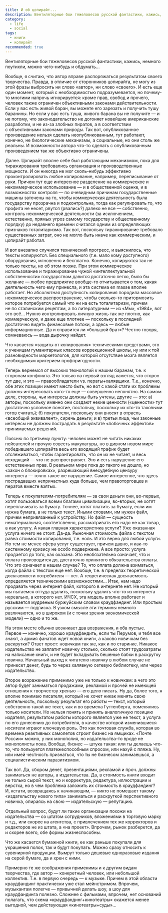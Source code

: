 ```yaml
---
title: И об цопирайт...
description: Вентиляторные бои тяжеловесов русской фантастики, кажись, немного поутихли, можно чего-нибудь и обдумать...
category:
  - life
  - social
tags:
  - книги
  - копирайт
recommended: true
---
```

Вентиляторные бои тяжеловесов русской фантастики, кажись, немного поутихли, можно чего-нибудь и обдумать...

Вообще, я считаю, что автор вправе распоряжаться результатом своего творчества. Правда, в отличие от сторонников цопирайта,
не могу из этой фразы выбросить ни слово «автор», ни слово «своего». И есть еще один момент, который с необходимостью подразумевается,
но почему-то многими напрочь игнорируется: кроме прав, свобод и прочего, человек также ограничен объективными законами действительности.
Если у вас есть живой баран, вы можете его зарезать и получить тушу баранины. Но если у вас есть туша, живого барана вы не получите —
и не потому, что законодательство не догоняет новейшие американские разработки, и не из-за злобных пиратов, а в соответствии
с объективными законами природы. Так вот, опубликованное произведение нельзя сделать неопубликованным, тут работают, конечно,
не биологические механизмы, а социальные, но они столь же реальны. И возможности автора что-то сделать с опубликованным произведением
так же объективно ограничены.

<!--more-->

Далее. Цопирайт вполне себе был работающим механизмом, пока для тиражирования требовались организация и производственные мощности.
И он никогда не мог сколь-нибудь эффективно проконтролировать любое копирование, например, переписывание от руки. Причем тут еще
интересное разделение на коммерческое и некоммерческое использование — и в общественной оценке, и в возможностях контроля — по очевидным
причинам государственные машины заточены на то, чтобы коммерческая деятельность была государству прозрачна и подконтрольна, тогда как
регулировать то, что профита не несет, рвутся (рвались?) далеко не все — собственно, контроль некоммерческой деятельности (за исключением,
естественно, прямых угроз самому государству и общественному порядку) до недавнего времени считался одним из определяющих признаков
тоталитаризма. Так вот, поскольку тиражирование требовало существенных затрат, оно не могло быть иначе как коммерческим, и цопирайт работал.

И вот внезапно случился технический прогресс, и выяснилось, что тексты копируются. Без специального (т.е. мало кому доступного) оборудования,
мгновенно и бесплатно. Конечно, копируются так не только тексты, но об этом позже. При этом коммерческое использование и тиражирование чужой
«интеллектуальной собственности» государством давится достаточно легко, было бы желание — любое предприятие вообще-то отчитывается о том,
какая деятельность чего ему принесла, и эта система en masse вполне работает. Но абсолютная доступность копирования породила массовое
некоммерческое распространение, чтобы сколько-то притормозить которое потребуется самый что ни на есть тоталитаризм, причем
не по ста­лин­с­ким рецептам, а по литературным — из «Мы», «1984», вот это всё... Нужно контролировать личную жизнь так же плотно,
как коммерческую, и даже еще плотнее — поскольку в последней достаточно видеть финансовые потоки, а здесь — любые информационные.
Да и справится ли «большой брат»? Честно говоря, сомневаюсь — вода дырочку найдет.

Что касается «защиты от копирования» техническими средствами, это к ученицам гуманитарных классов коррекционной школы, ну или к той
разновидности маркетологов, для которой отсутствие мозга является необходимым критерием профпригодности.

Теперь вернемся от высоких технологий к нашим баранам, т.е. к сторонам конфликта. Это только на первый взгляд кажется, что сторон тут две,
и это — правообладатели vs. пе­ра­ты+ха­ляв­щи­ки. Т.е., конечно, обе этих позиции имеют место быть, но вот с какой стати их проблемы должны
интересовать кого-то еще — совершенно непонятно. На самом деле, стороны, чьи интересы должны быть учтены, другие — это: а) авторы,
поскольку именно они создают некие ценности («ценности» тут достаточно условное понятие, постольку, поскольку их кто-то таковыми готов считать);
б) покупатели, поскольку они вносят в отрасль «всеобщий эквивалент», сиречь деньги; и в) третьи лица, чьи законные интересы не должны пострадать
в результате «побочных эффектов» принимаемых решений.

Поясню по третьему пункту: человек может не читать никаких пейсателей и прочую совесть макулатуры, но в дивном новом мире победившего цопирайта
весь его входящий трафик будет отслеживаться, чтобы гарантировать, что он их не читает, и весь исходящий — что не распространяет. Это и есть
нарушение его естественных прав. В ре­аль­ном мире пока до такого не до­шло, но «закон о блокировках», разрешающий внесудебную цензуру интернета —
точно такое же нарушение. Самое интересное, что здесь пострадавших непричастных куда больше, чем правоторговцев и ператов вместе взятых.

Теперь к покупателям-потребителям — за свои деньги они, во-первых, хотят пользоваться всеми благами цивилизации, во-вторых, не хотят переплачивать
за бумагу. Точнее, хотят платить за бумагу, если им нужна бумага, а не только текст. Иными словами, им нужен файл, причем непривязанный к устройству.
Но файл — сущность нематериальная, соответсвенно, рассматривать его надо не как товар, а как услугу. А какая главная характеристика услуги?
Уже оказанная услуга ничего не стоит. Да-да. Рыночная стоимость файла с текстом равна стоимости копирования, т.е. ноль. И это верно для любой услуги.
Но тем не менее сфера услуг существует, причем давно, и как-то системному кризису не особо подвержена. А все просто: услуга продается до того,
как оказана. Это необязательно означает, что и оплата производится до, достаточно принятого обязательства оплаты. Что это означает в нашем случае?
То, что оплата должна взиматься, когда файла с текстом еще нет. Вообще, т.е. в пределах теоретической досягаемости потребителя — нет.
А теоретическая досягаемость определяется техническими возможностями... Итак, нам надо продавать через интернет файл, которого в интернете нет.
Не который мы пытаемся оттуда удалить, поскольку удалить что-то из интернета нереально, а которого нет. ИЧСХ, эта модель вполне работает
и называется мудреным буржуйским словом краудфандинг. Или простым русским — подписка. В узком смысле эти термины немного различаются, но
в широком (и с точки зрения экономической модели) — одно и то же.

На этом месте обычно возникает два возражения, и оба пустые. Первое — конечно, хорошо краудфандить, если ты Перумов, и тебя все знают,
а армия фанатов ждет новой книги, а каково новичкам без раскрутки? Ответ прост: новичкам так же, как и по старинке. Никакое издательство
не заплатит новичку столько, сколько стоят трудозатраты на написание книги, и не будет вкладывать бешеные бабки в раскрутку новичка.
Начальный выход к читателю новичку в любом случае не принесет денег, будь то через халявную сетевую библиотеку, или через издательство.

Второе возражение применимо уже не только к новичкам: а чего это автор будет заниматься продажами, рекламой и прочей не имеющей отношения
к творчеству хренью — его дело писать. Ну да, более того, я вполне понимаю писателя, который не хочет никак менять свою деятельность,
поскольку результат его работы — текст, который собственно такой же текст, как и во времена Гуттенберга, поменялись только носители.
Но нельзя понять и принять аналогичную позицию издателя, результатом работы которого является уже не текст, а услуга по его донесению
до потребителя, в качестве которой изменившиеся носители играют ключевую роль. Это как почтовая служба, которая во времена реактивных
самолетов строит бизнес на ямщиках. «Почте России» можно, у них монополия, но издательства-то вроде не монополисты пока. Вообще, бизнес —
штука такая: или ты делаешь что-то, что пользуется платежеспособным спросом, или нахуй с пляжа. Ну, или имей честность признаться, что
ты не бизнесом занимаешься, а социалистическим паразитизмом.

Так вот. Да, сбором денег, презентациями, рекламой и проч. должны заниматься не авторы, а издательства. Да, в стоимость книги входит
не только сырой текст, но и корректура, редактура, иллюстрации и верстка, но в чем проблема заложить их стоимость в краудфандинг?
И, кстати, возвращаясь к начинающим, — никто не помешает такому «издательству нового типа» заниматься и раскруткой перспективного новичка,
опираясь на свою — издательскую — репутацию.

Отдельный вопрос, будут ли такие организации похожи на издательства — со штатом сотрудников, вложениями в торговую марку и т.д.,
или скорее на агентства, с привлечением тех же корректоров и редакторов не из штата, а «на проект». Впрочем, рынок разберется,
да и скорее всего, обе формы жизнеспособны.

Что же касается бумажной книги, ее как раньше покупали для украшения полок, так и будут покупать. Можно сразу относить к сувенирной
продукции. Вымрут только дешевые одноразовые издания на серой бумаге, да и хрен с ними.

Примерно те же соображения применимы и к другим видам творчества, где автор — конкретный человек, или небольшой коллектив.
Т.е. в пер­вую очередь — к музыке. Причем в этой области краудфандинг практически уже стал мейнстримом. Впрочем, музыкантам полегче —
привычней делать шоу, а шоу для краудфандинга полезно. Сложнее с фильмами, впрочем, нет оснований полагать, что схема «кра­уд­фан­динг+ки­но­те­ат­ры»
окажется менее выгодной, чем действующая «кинотеатры+суды»...

